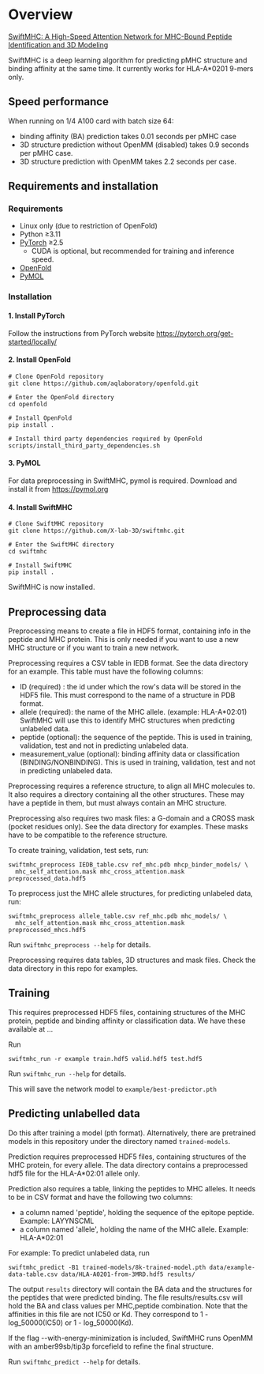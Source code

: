 # Overview

[SwiftMHC: A High-Speed Attention Network for MHC-Bound Peptide Identification and 3D Modeling](https://doi.org/10.1101/2025.01.20.633893)

SwiftMHC is a deep learning algorithm for predicting pMHC structure and binding affinity at the same time.
It currently works for HLA-A*0201 9-mers only.

## Speed performance

When running on 1/4 A100 card with batch size 64:
 * binding affinity (BA) prediction takes 0.01 seconds per pMHC case
 * 3D structure prediction without OpenMM (disabled) takes 0.9 seconds per pMHC case.
 * 3D structure prediction with OpenMM takes 2.2 seconds per case.

## Requirements and installation

### Requirements
- Linux only (due to restriction of OpenFold)
- Python ≥3.11
- [PyTorch](https://pytorch.org/get-started/locally/) ≥2.5
    - CUDA is optional, but recommended for training and inference speed.
- [OpenFold](https://github.com/aqlaboratory/openfold)
- [PyMOL](https://pymol.org)

### Installation

#### 1. Install PyTorch
Follow the instructions from PyTorch website https://pytorch.org/get-started/locally/

#### 2. Install OpenFold

```
# Clone OpenFold repository
git clone https://github.com/aqlaboratory/openfold.git

# Enter the OpenFold directory
cd openfold

# Install OpenFold
pip install .

# Install third party dependencies required by OpenFold
scripts/install_third_party_dependencies.sh
```

#### 3. PyMOL

For data preprocessing in SwiftMHC, pymol is required. Download and install it from https://pymol.org

#### 4. Install SwiftMHC

```
# Clone SwiftMHC repository
git clone https://github.com/X-lab-3D/swiftmhc.git

# Enter the SwiftMHC directory
cd swiftmhc

# Install SwiftMHC
pip install .
```

SwiftMHC is now installed.

## Preprocessing data

Preprocessing means to create a file in HDF5 format, containing info in the peptide and MHC protein.
This is only needed if you want to use a new MHC structure or if you want to train a new network.

Preprocessing requires a CSV table in IEDB format. See the data directory for an example.
This table must have the following columns:
- ID (required) : the id under which the row's data will be stored in the HDF5 file. This must correspond to the name of a structure in PDB format.
- allele (required): the name of the MHC allele. (example: HLA-A*02:01) SwiftMHC will use this to identify MHC structures when predicting unlabeled data.
- peptide (optional): the sequence of the peptide. This is used in training, validation, test and not in predicting unlabeled data.
- measurement_value (optional): binding affinity data or classification (BINDING/NONBINDING). This is used in training, validation, test and not in predicting unlabeled data.

Preprocessing requires a reference structure, to align all MHC molecules to.
It also requires a directory containing all the other structures. These may have a peptide in them, but must always contain an MHC structure.

Preprocessing also requires two mask files: a G-domain and a CROSS mask (pocket residues only). See the data directory for examples.
These masks have to be compatible to the reference structure.

To create training, validation, test sets, run:
```
swiftmhc_preprocess IEDB_table.csv ref_mhc.pdb mhcp_binder_models/ \
  mhc_self_attention.mask mhc_cross_attention.mask preprocessed_data.hdf5
```

To preprocess just the MHC allele structures, for predicting unlabeled data, run:
```
swiftmhc_preprocess allele_table.csv ref_mhc.pdb mhc_models/ \
  mhc_self_attention.mask mhc_cross_attention.mask preprocessed_mhcs.hdf5
```

Run `swiftmhc_preprocess --help` for details.

Preprocessing requires data tables, 3D structures and mask files. Check the data directory in this repo for examples.

## Training

This requires preprocessed HDF5 files, containing structures of the MHC protein, peptide and binding affinity or classification data.
We have these available at ...

Run
```
swiftmhc_run -r example train.hdf5 valid.hdf5 test.hdf5
```

Run `swiftmhc_run --help` for details.


This will save the network model to `example/best-predictor.pth`

## Predicting unlabelled data

Do this after training a model (pth format).
Alternatively, there are pretrained models in this repository under the directory named `trained-models`.

Prediction requires preprocessed HDF5 files, containing structures of the MHC protein, for every allele.
The data directory contains a preprocessed hdf5 file for the HLA-A*02:01 allele only.

Prediction also requires a table, linking the peptides to MHC alleles.
It needs to be in CSV format and have the following two columns:
 - a column named 'peptide', holding the sequence of the epitope peptide. Example: LAYYNSCML
 - a column named 'allele', holding the name of the MHC allele. Example: HLA-A*02:01

For example:
To predict unlabeled data, run
```
swiftmhc_predict -B1 trained-models/8k-trained-model.pth data/example-data-table.csv data/HLA-A0201-from-3MRD.hdf5 results/
```

The output `results` directory will contain the BA data and the structures for the peptides that were predicted binding.
The file results/results.csv will hold the BA and class values per MHC,peptide combination.
Note that the affinities in this file are not IC50 or Kd. They correspond to 1 - log_50000(IC50) or 1 - log_50000(Kd).

If the flag --with-energy-minimization is included, SwiftMHC runs OpenMM with an amber99sb/tip3p forcefield to refine the final structure.

Run `swiftmhc_predict --help` for details.
